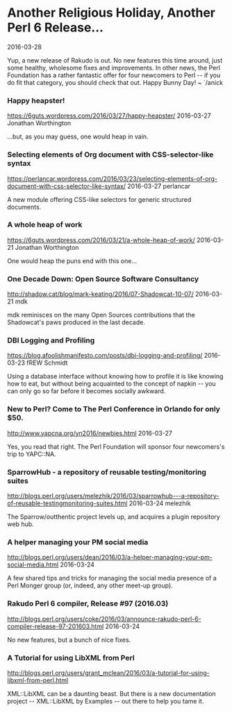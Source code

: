 # Another Religious Holiday, Another Perl 6 Release...
2016-03-28

Yup, a new release of Rakudo is out. No new features this time around, just
some healthy, wholesome fixes and improvements. In other news, the Perl
Foundation has a rather fantastic offer for four newcomers to Perl -- if you
do fit that category, you should check that out. Happy Bunny Day! ~ `/anick


### Happy heapster!
https://6guts.wordpress.com/2016/03/27/happy-heapster/
2016-03-27
Jonathan Worthington

...but, as you may guess, one would heap in vain.


### Selecting elements of Org document with CSS-selector-like syntax
https://perlancar.wordpress.com/2016/03/23/selecting-elements-of-org-document-with-css-selector-like-syntax/
2016-03-27
perlancar

A new module offering CSS-like selectors for generic structured documents.


###  A whole heap of work
https://6guts.wordpress.com/2016/03/21/a-whole-heap-of-work/
2016-03-21
Jonathan Worthington 

One would heap the puns end with this one...


###  One Decade Down: Open Source Software Consultancy
http://shadow.cat/blog/mark-keating/2016/07-Shadowcat-10-07/
2016-03-21
mdk

mdk reminisces on the many Open Sources contributions that the Shadowcat's
paws produced in the last decade.

### DBI Logging and Profiling
https://blog.afoolishmanifesto.com/posts/dbi-logging-and-profiling/
2016-03-23
fREW Schmidt

Using a database interface without knowing how to profile it is like knowing
how to eat, but without being acquainted to the concept of napkin -- you can
only go so far before it becomes socially awkward.

### New to Perl? Come to The Perl Conference in Orlando for only $50.
http://www.yapcna.org/yn2016/newbies.html
2016-03-27

Yes, you read that right. The Perl Foundation will sponsor four newcomers's
trip to YAPC::NA. 

### SparrowHub - a repository of reusable testing/monitoring suites
http://blogs.perl.org/users/melezhik/2016/03/sparrowhub---a-repository-of-reusable-testingmonitoring-suites.html
2016-03-24
melezhik

The Sparrow/outthentic project levels up, and acquires a plugin repository web
hub.

### A helper managing your PM social media
http://blogs.perl.org/users/dean/2016/03/a-helper-managing-your-pm-social-media.html
2016-03-24

A few shared tips and tricks for managing the social media presence of a Perl
Monger group (or, indeed, any other meet-up group).
 
### Rakudo Perl 6 compiler, Release #97 (2016.03)
http://blogs.perl.org/users/coke/2016/03/announce-rakudo-perl-6-compiler-release-97-201603.html
2016-03-24

No new features, but a bunch of nice fixes.

### A Tutorial for using LibXML from Perl
http://blogs.perl.org/users/grant_mclean/2016/03/a-tutorial-for-using-libxml-from-perl.html

XML::LibXML can be a daunting beast. But there is a new documentation project
-- XML::LibXML by Examples -- out there to help you tame it.
